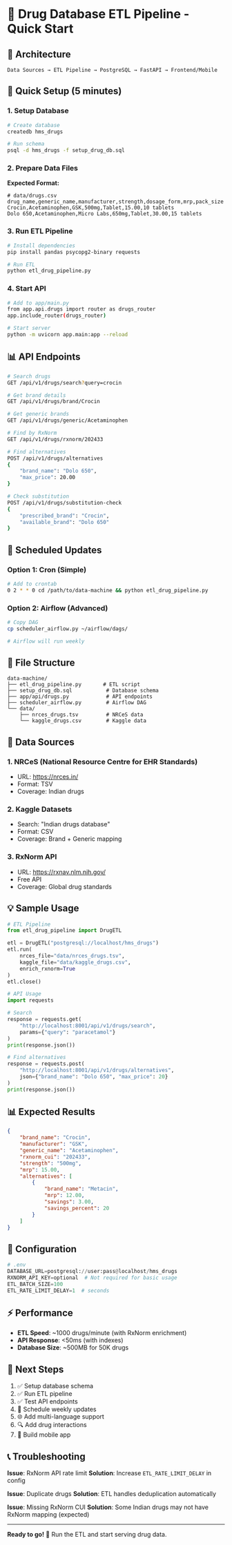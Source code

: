 # 💊 Drug Database ETL Pipeline - Quick Start

## 🎯 Architecture

```
Data Sources → ETL Pipeline → PostgreSQL → FastAPI → Frontend/Mobile
```

## 🚀 Quick Setup (5 minutes)

### 1. Setup Database

```bash
# Create database
createdb hms_drugs

# Run schema
psql -d hms_drugs -f setup_drug_db.sql
```

### 2. Prepare Data Files

**Expected Format:**

```csv
# data/drugs.csv
drug_name,generic_name,manufacturer,strength,dosage_form,mrp,pack_size
Crocin,Acetaminophen,GSK,500mg,Tablet,15.00,10 tablets
Dolo 650,Acetaminophen,Micro Labs,650mg,Tablet,30.00,15 tablets
```

### 3. Run ETL Pipeline

```bash
# Install dependencies
pip install pandas psycopg2-binary requests

# Run ETL
python etl_drug_pipeline.py
```

### 4. Start API

```bash
# Add to app/main.py
from app.api.drugs import router as drugs_router
app.include_router(drugs_router)

# Start server
python -m uvicorn app.main:app --reload
```

## 📊 API Endpoints

```bash
# Search drugs
GET /api/v1/drugs/search?query=crocin

# Get brand details
GET /api/v1/drugs/brand/Crocin

# Get generic brands
GET /api/v1/drugs/generic/Acetaminophen

# Find by RxNorm
GET /api/v1/drugs/rxnorm/202433

# Find alternatives
POST /api/v1/drugs/alternatives
{
    "brand_name": "Dolo 650",
    "max_price": 20.00
}

# Check substitution
POST /api/v1/drugs/substitution-check
{
    "prescribed_brand": "Crocin",
    "available_brand": "Dolo 650"
}
```

## 🔄 Scheduled Updates

### Option 1: Cron (Simple)

```bash
# Add to crontab
0 2 * * 0 cd /path/to/data-machine && python etl_drug_pipeline.py
```

### Option 2: Airflow (Advanced)

```bash
# Copy DAG
cp scheduler_airflow.py ~/airflow/dags/

# Airflow will run weekly
```

## 📁 File Structure

```
data-machine/
├── etl_drug_pipeline.py       # ETL script
├── setup_drug_db.sql           # Database schema
├── app/api/drugs.py            # API endpoints
├── scheduler_airflow.py        # Airflow DAG
└── data/
    ├── nrces_drugs.tsv         # NRCeS data
    └── kaggle_drugs.csv        # Kaggle data
```

## 🎯 Data Sources

### 1. NRCeS (National Resource Centre for EHR Standards)
- URL: https://nrces.in/
- Format: TSV
- Coverage: Indian drugs

### 2. Kaggle Datasets
- Search: "Indian drugs database"
- Format: CSV
- Coverage: Brand + Generic mapping

### 3. RxNorm API
- URL: https://rxnav.nlm.nih.gov/
- Free API
- Coverage: Global drug standards

## 💡 Sample Usage

```python
# ETL Pipeline
from etl_drug_pipeline import DrugETL

etl = DrugETL("postgresql://localhost/hms_drugs")
etl.run(
    nrces_file="data/nrces_drugs.tsv",
    kaggle_file="data/kaggle_drugs.csv",
    enrich_rxnorm=True
)
etl.close()
```

```python
# API Usage
import requests

# Search
response = requests.get(
    "http://localhost:8001/api/v1/drugs/search",
    params={"query": "paracetamol"}
)
print(response.json())

# Find alternatives
response = requests.post(
    "http://localhost:8001/api/v1/drugs/alternatives",
    json={"brand_name": "Dolo 650", "max_price": 20}
)
print(response.json())
```

## 📊 Expected Results

```json
{
    "brand_name": "Crocin",
    "manufacturer": "GSK",
    "generic_name": "Acetaminophen",
    "rxnorm_cui": "202433",
    "strength": "500mg",
    "mrp": 15.00,
    "alternatives": [
        {
            "brand_name": "Metacin",
            "mrp": 12.00,
            "savings": 3.00,
            "savings_percent": 20
        }
    ]
}
```

## 🔧 Configuration

```python
# .env
DATABASE_URL=postgresql://user:pass@localhost/hms_drugs
RXNORM_API_KEY=optional  # Not required for basic usage
ETL_BATCH_SIZE=100
ETL_RATE_LIMIT_DELAY=1  # seconds
```

## ⚡ Performance

- **ETL Speed**: ~1000 drugs/minute (with RxNorm enrichment)
- **API Response**: <50ms (with indexes)
- **Database Size**: ~500MB for 50K drugs

## 🎯 Next Steps

1. ✅ Setup database schema
2. ✅ Run ETL pipeline
3. ✅ Test API endpoints
4. 🔄 Schedule weekly updates
5. 🌐 Add multi-language support
6. 🔍 Add drug interactions
7. 📱 Build mobile app

## 📞 Troubleshooting

**Issue**: RxNorm API rate limit
**Solution**: Increase `ETL_RATE_LIMIT_DELAY` in config

**Issue**: Duplicate drugs
**Solution**: ETL handles deduplication automatically

**Issue**: Missing RxNorm CUI
**Solution**: Some Indian drugs may not have RxNorm mapping (expected)

---

**Ready to go!** 🚀 Run the ETL and start serving drug data.
